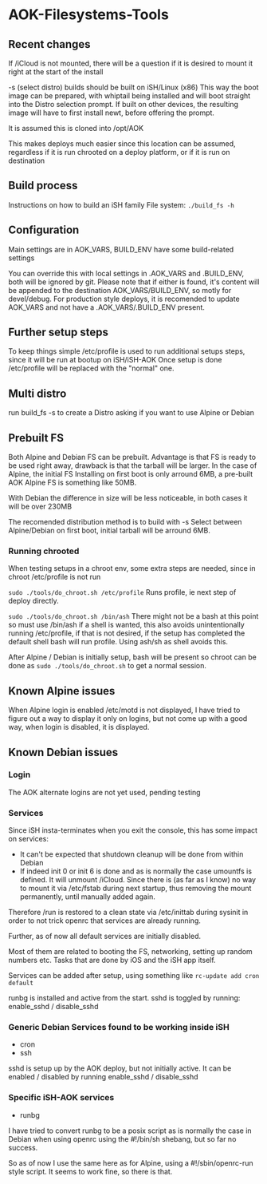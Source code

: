 # AOK-Filesystems-Tools

## Recent changes

If /iCloud is not mounted, there will be a question if it is desired
to mount it right at the start of the install

-s (select distro) builds should be built on iSH/Linux (x86)
This way the boot image can be prepared, with whiptail being installed
and will boot straight into the Distro selection prompt.
If built on other devices, the resulting image will have to first
install newt, before offering the prompt.

It is assumed this is cloned into /opt/AOK

This makes deploys much easier since this location can be assumed,
regardless if it is run chrooted on a deploy platform, or if it is run
on destination

## Build process

Instructions on how to build an iSH family File system: `./build_fs -h`

## Configuration

Main settings are in AOK_VARS, BUILD_ENV have some build-related settings

You can override this with local settings in .AOK_VARS and .BUILD_ENV,
both will be ignored by git. Please note that if either is found,
it's content will be appended to the destination AOK_VARS/BUILD_ENV,
so motly for devel/debug. For production style deploys, it is recomended
to update AOK_VARS and not have a .AOK_VARS/.BUILD_ENV present.

## Further setup steps

To keep things simple /etc/profile is used to run additional setups
steps, since it will be run at bootup on iSH/iSH-AOK
Once setup is done /etc/profile will be replaced with the "normal" one.

## Multi distro

run build_fs -s to create a Distro asking if you want to use Alpine or
Debian

## Prebuilt FS

Both Alpine and Debian FS can be prebuilt. Advantage is that FS is ready
to be used right away, drawback is that the tarball will be larger.
In the case of Alpine, the initial FS Installing on first boot is only
arround 6MB, a pre-built AOK Alpine FS is something like 50MB.

With Debian the difference in size will be less noticeable, in both
cases it will be over 230MB

The recomended distribution method is to build with -s
Select between Alpine/Debian on first boot, initial tarball will be
arround 6MB.

### Running chrooted

When testing setups in a chroot env, some extra steps are needed,
since in chroot /etc/profile is not run

`sudo ./tools/do_chroot.sh /etc/profile`  Runs profile, ie next step of
deploy directly.

`sudo ./tools/do_chroot.sh /bin/ash`  There might not be a bash at
this point so must use /bin/ash if a shell is wanted, this also avoids
unintentionally running /etc/profile, if that is not desired, if the
setup has completed the default shell bash will run profile.
Using ash/sh as shell avoids this.

After Alpine / Debian is initially setup, bash will be
present so chroot can be done as `sudo ./tools/do_chroot.sh` to get a
normal session.

## Known Alpine issues

When Alpine login is enabled /etc/motd is not displayed, I have tried to
figure out a way to display it only on logins, but not come up with
a good way, when login is disabled, it is displayed.

## Known Debian issues

### Login

The AOK alternate logins are not yet used, pending testing

### Services

Since iSH insta-terminates when you exit the console, this has some
impact on services:

- It can't be expected that shutdown cleanup will be done from within Debian
- If indeed init 0 or init 6 is done and as is normally the case umountfs
is defined. It will unmount /iCloud. Since there is (as far as I know)
no way to mount it via /etc/fstab during next startup, thus removing the
mount permanently, until manually added again.

Therefore /run is restored to a clean state via /etc/inittab during sysinit 
in order to not trick openrc that services are already running.

Further, as of now all default services are initially disabled.

Most of them are related to booting the FS, networking,
setting up random numbers etc.
Tasks that are done by iOS and the iSH app itself.

Services can be added after setup, using something like
`rc-update add cron default`

runbg is installed and active from the start.
sshd is toggled by running: enable_sshd / disable_sshd

### Generic Debian Services found to be working inside iSH

- cron
- ssh

sshd is setup up by the AOK deploy, but not initially active.
It can be enabled / disabled by running enable_sshd / disable_sshd

### Specific iSH-AOK services

- runbg

I have tried to convert runbg to be a posix script 
as is normally the case in Debian when using openrc
using the #!/bin/sh shebang, but so far no success.

So as of now I use the same here as for Alpine,
using a #!/sbin/openrc-run style script.
It seems to work fine, so there is that.
